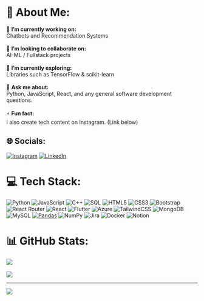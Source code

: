 # 💫 About Me:
🔭 **I’m currently working on:**  <br>Chatbots and Recommendation Systems<br><br>👯 **I’m looking to collaborate on:**  <br>AI-ML / Fullstack projects <br><br>🌱 **I’m currently exploring:**  <br>Libraries such as TensorFlow & scikit-learn<br><br>💬 **Ask me about:**  <br>Python, JavaScript, React, and any general software development questions.<br><br>⚡ **Fun fact:**  <br>I also create tech content on Instagram. (Link below)


## 🌐 Socials:
[![Instagram](https://img.shields.io/badge/Instagram-%23E4405F.svg?logo=Instagram&logoColor=white)](https://instagram.com/adnanintech) [![LinkedIn](https://img.shields.io/badge/LinkedIn-%230077B5.svg?logo=linkedin&logoColor=white)](https://linkedin.com/in/adnanbhanji)

# 💻 Tech Stack:
![Python](https://img.shields.io/badge/python-3670A0?style=for-the-badge&logo=python&logoColor=ffdd54) ![JavaScript](https://img.shields.io/badge/javascript-%23323330.svg?style=for-the-badge&logo=javascript&logoColor=%23F7DF1E) ![C++](https://img.shields.io/badge/C%2B%2B-%2300599C.svg?style=for-the-badge&logo=c%2B%2B&logoColor=white)
![SQL](https://img.shields.io/badge/SQL-%23007396.svg?style=for-the-badge&logo=sql&logoColor=white)
![HTML5](https://img.shields.io/badge/html5-%23E34F26.svg?style=for-the-badge&logo=html5&logoColor=white) ![CSS3](https://img.shields.io/badge/css3-%231572B6.svg?style=for-the-badge&logo=css3&logoColor=white) ![Bootstrap](https://img.shields.io/badge/bootstrap-%23563D7C.svg?style=for-the-badge&logo=bootstrap&logoColor=white) ![React Router](https://img.shields.io/badge/React_Router-CA4245?style=for-the-badge&logo=react-router&logoColor=white) ![React](https://img.shields.io/badge/react-%2320232a.svg?style=for-the-badge&logo=react&logoColor=%2361DAFB) ![Flutter](https://img.shields.io/badge/Flutter-%2302569B.svg?style=for-the-badge&logo=flutter&logoColor=white)
 ![Azure](https://img.shields.io/badge/Azure-%230072C6.svg?style=for-the-badge&logo=microsoft-azure&logoColor=white)
![TailwindCSS](https://img.shields.io/badge/tailwindcss-%2338B2AC.svg?style=for-the-badge&logo=tailwind-css&logoColor=white) ![MongoDB](https://img.shields.io/badge/MongoDB-%234ea94b.svg?style=for-the-badge&logo=mongodb&logoColor=white) ![MySQL](https://img.shields.io/badge/mysql-%2300f.svg?style=for-the-badge&logo=mysql&logoColor=white) [![Pandas](https://img.shields.io/badge/Pandas-%23150458.svg?style=for-the-badge&logo=pandas&logoColor=white)](https://pandas.pydata.org/) ![NumPy](https://img.shields.io/badge/NumPy-%23013243.svg?style=for-the-badge&logo=numpy&logoColor=white)
![Jira](https://img.shields.io/badge/jira-%230A0FFF.svg?style=for-the-badge&logo=jira&logoColor=white) ![Docker](https://img.shields.io/badge/docker-%230db7ed.svg?style=for-the-badge&logo=docker&logoColor=white) ![Notion](https://img.shields.io/badge/Notion-%23000000.svg?style=for-the-badge&logo=notion&logoColor=white)
# 📊 GitHub Stats:
![](https://github-readme-streak-stats.herokuapp.com/?user=adnanbhanji&theme=dark&hide_border=false) <br /> <br />
![](https://github-readme-stats.vercel.app/api?username=adnanbhanji&theme=dark&hide_border=false&include_all_commits=false&count_private=false)
<br/>

---
[![](https://visitcount.itsvg.in/api?id=adnanbhanji&icon=0&color=0)](https://visitcount.itsvg.in)

<!-- Proudly created with GPRM ( https://gprm.itsvg.in ) -->
